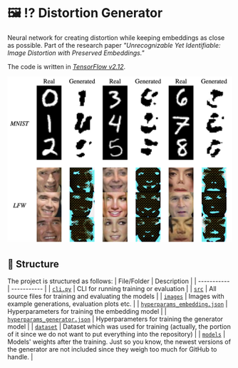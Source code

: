 # :framed_picture: :interrobang: Distortion Generator

Neural network for creating distortion while keeping embeddings as close as possible. Part of the
research paper _"Unrecognizable Yet Identifiable: Image Distortion with Preserved Embeddings."_

The code is written in [_TensorFlow v2.12_](https://www.tensorflow.org/).

![Example Generations](images/meta/example_generations.png)

## :file_folder: Structure

The project is structured as follows:
| File/Folder | Description |
| ----------- | ----------- |
| [`cli.py`](cli.py) | CLI for running training or evaluation |
| [`src`](src) | All source files for training and evaluating the models | 
| [`images`](images) | Images with example generations, evaluation plots etc. | 
| [`hyperparams_embedding.json`](hyperparams_embedding.json) | Hyperparameters for training the embedding model |
| [`hyperparams_generator.json`](hyperparams_generator.json) | Hyperparameters for training the generator model | 
| [`dataset`](dataset) | Dataset which was used for training (actually, the portion of it since we do not want to put everything into the repository) |
| [`models`](models) | Models' weights after the training. Just so you know, the newest versions of the generator are not included since they weigh too much for GitHub to handle. |

